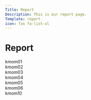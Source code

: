 ```yaml
---
Title: Report
Description: This is our report page.
Template: report
icon: fas fa-list-ul
---
```


# Report

<div class="kmom-box">
    kmom01
</div>

<div class="kmom-box">
    kmom02
</div>

<div class="kmom-box">
    kmom03
</div>

<div class="kmom-box">
    kmom04
</div>

<div class="kmom-box">
    kmom05
</div>

<div class="kmom-box">
    kmom06
</div>

<div class="kmom-box project">
    kmom10
</div>